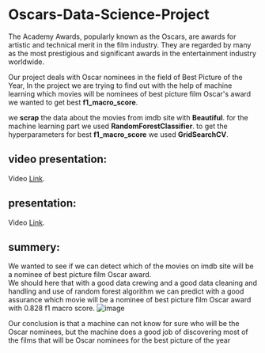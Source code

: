 # Oscars-Data-Science-Project

The Academy Awards, popularly known as the Oscars, are awards for
artistic and technical merit in the film industry. They are regarded by
many as the most prestigious and significant awards in the
entertainment industry worldwide.
 
Our project deals with Oscar nominees in the field of
Best Picture of the Year, In the project we are trying
to find out with the help of machine learning which
 movies will be nominees of best picture film 
Oscar's award we wanted to get best **f1_macro_score**.

we **scrap** the data about the movies from imdb site with **Beautiful**.
for the machine learning part we used **RandomForestClassifier**.
to get the hyperparameters for best **f1_macro_score** we used **GridSearchCV**.


## video presentation:
Video [Link](https://youtu.be/bcHRrCGBaGU).

## presentation:
Video [Link]([https://youtu.be/bcHRrCGBaGU](https://github.com/nikaloamashvili/Oscars-Data-Science-Project/blob/main/DATA%20SCIENCE%20PROJECT.pptx)).

## summery:
We wanted to see if we can detect which of the movies on imdb site will be a nominee of best picture film Oscar award.  
We should here that with a good data crewing and a good data cleaning and handling and use of random forest algorithm 
we can predict with a good assurance which movie will be a nominee of best picture film Oscar award with 0.828 f1 macro score.
![image](https://user-images.githubusercontent.com/76586954/172000000-f2fe43eb-ce01-4fa9-9dc4-af48d62d69c1.png)

Our conclusion is that a machine can not know for sure who will be the Oscar nominees, but the machine does a good job of discovering most of the films that will be Oscar nominees for the best picture of the year

